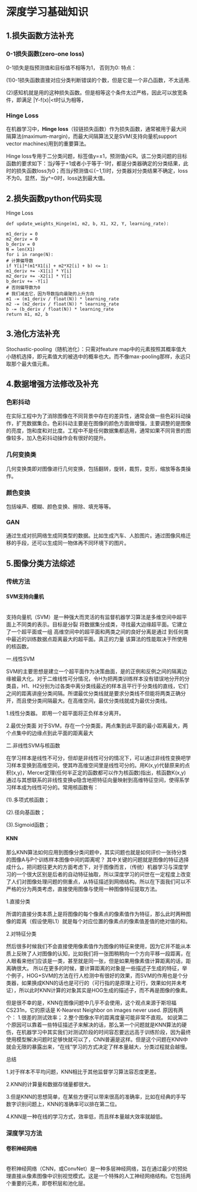 # 深度学习基础知识 #
## 1.损失函数方法补充 ##
### 0-1损失函数(zero-one loss)
0-1损失是指预测值和目标值不相等为1， 否则为0:
特点：

(1)0-1损失函数直接对应分类判断错误的个数，但是它是一个非凸函数，不太适用.

(2)感知机就是用的这种损失函数。但是相等这个条件太过严格，因此可以放宽条件，即满足 |Y-f(x)|<t时认为相等，

### Hinge Loss 

在机器学习中，**Hinge loss**（铰链损失函数）作为损失函数，通常被用于最大间隔算法(maximum-margin)，而最大间隔算法又是SVM(支持向量机support vector machines)用到的重要算法。

Hinge loss专用于二分类问题，标签值y=±1，预测值$\hat{y}$∈R。该二分类问题的目标函数的要求如下：当$\hat{y}$等于+1或者小于等于-1时，都是分类器确定的分类结果，此时的损失函数loss为0；而当$\hat{y}$预测值∈(−1,1)时，分类器对分类结果不确定，loss不为0。显然，当y^=0时，loss达到最大值。


## 2.损失函数python代码实现 ##
Hinge Loss
  
    def update_weights_Hinge(m1, m2, b, X1, X2, Y, learning_rate):   
    
    m1_deriv = 0
    m2_deriv = 0
    b_deriv = 0
    N = len(X1)
    for i in range(N):
    # 计算偏导数
    if Y[i]*(m1*X1[i] + m2*X2[i] + b) <= 1:
    m1_deriv += -X1[i] * Y[i]
    m2_deriv += -X2[i] * Y[i]
    b_deriv += -Y[i]
    # 否则偏导数为0
    # 我们减去它，因为导数指向最陡的上升方向
    m1 -= (m1_deriv / float(N)) * learning_rate
    m2 -= (m2_deriv / float(N)) * learning_rate
    b -= (b_deriv / float(N)) * learning_rate
    return m1, m2, b

## 3.池化方法补充 ##
Stochastic-pooling（随机池化）：只需对feature map中的元素按照其概率值大小随机选择，即元素值大的被选中的概率也大。而不像max-pooling那样，永远只取那个最大值元素。
## 4.数据增强方法修改及补充 ##
### 色彩抖动

在实际工程中为了消除图像在不同背景中存在的差异性，通常会做一些色彩抖动操作，扩充数据集合。色彩抖动主要是在图像的颜色方面做增强，主要调整的是图像的亮度，饱和度和对比度。工程中不是任何数据集都适用，通常如果不同背景的图像较多，加入色彩抖动操作会有很好的提升。

### 几何变换类

几何变换类即对图像进行几何变换，包括翻转，旋转，裁剪，变形，缩放等各类操作。

### 颜色变换

包括噪声、模糊、颜色变换、擦除、填充等等。

### GAN

通过生成对抗网络生成同类型的数据。比如生成汽车、人脸图片。通过图像风格迁移的手段，还可以生成同一物体再不同环境下的图片。

## 5.图像分类方法综述 ##
### 传统方法

#### SVM支持向量机<br></br>
支持向量机（SVM）是一种强大而灵活的有监督机器学习算法是多维空间中超平面上不同类的表示。目标是分裂
将数据集分成类，寻找最大边缘超平面。它建立了一个超平面或一组
高维空间中的超平面和两类之间的良好分离是通过
到任何类中最近的训练数据点距离最大的超平面。真正的力量
该算法的性能取决于所使用的核函数。  

一.线性SVM

SVM的主要思想是建立一个超平面作为决策曲面，是的正例和反例之间的隔离边缘被最大化。对于二维线性可分情况，令H为把两类训练样本没有错误地分开的分类县，H1、H2分别为过各类中离分类线最近的样本且平行于分类线的直线，它们之间的距离讲座分类间隔。所谓最优分类线就是要求分类线不但能将两类正确分开，而且使分类间隔最大。在高维空间，最优分类线就成为最优分类线。

1.线性分类器。
即用一个超平面将正负样本分离开。

2.最优分类面
对于SVM，存在一个分类面，两点集到此平面的最小距离最大，两个点集中的边缘点到此平面的距离最大

二.非线性SVM与核函数

在学习样本是线性不可分，但却是非线性可分的情况下，可以通过非线性变换吧学习样本变换到高维空间，使其咋高维空间里是线性可分的。用K(x,y)代替原来的点积(x,y)，Mercer定理(任何半正定的函数都可以作为核函数)指出，核函数K(x,y)通过与其想联系的非线性变换φ隐含地把特征向量映射到高维特征空间，使得系学习样本成为线性可分的。常用核函数有：

(1).多项式核函数；

(2).径向基函数；

(3).Sigmoid函数；

#### KNN ####
那么KNN算法如何应用到图像分类问题中，其实问题也就是如何评价一张待分类的图像A与P个训练样本图像中间的距离呢？
其中关键的问题就是图像的特征选择成什么，把问题往更大的方面考虑下，对于图像而言，（传统）机器学习与深度学习的一个很大区别是后者的自动特征抽取，所以深度学习的问世在一定程度上改变了人们对图像处理问题的侧重点，从特征描述到网络结构。所以在下面我们可以不严格的分为两类考虑，直接使用图像与使用一种图像特征提取方法。

1.直接分类

所谓的直接分类本质上是将图像的每个像素点的像素值作为特征，那么此时两种图像的距离（假设使用L1）就是每个对应位置的像素点的像素值差值的绝对值的和。

2.对特征分类

然后很多时候我们不会直接使用像素值作为图像的特征来使用，因为它并不能从本质上反映了人对图像的认知，比如我们将一张图稍稍向一个方向平移一段距离，在人眼看来他们应该是一类，甚至就是同一张，但是如果用像素值计算距离的话，距离确很大。
所以在更多的时候，要计算距离的对象是一些描述子生成的特征，举个例子，HOG+SVM的方法在行人检测中有很好的效果，而SVM的作用也是个分类器，如果换成KNN的话也是可行的（可行指的是原理上可行，效果如何并未考证），所以此时KNN计算的对象其实是HOG生成的描述子，而不再是图像的像素。

但是很不幸的是，KNN在图像问题中几乎不会使用，这个观点来源于斯坦福CS231n，它的原话是 K-Nearest Neighbor on images never used.
原因有两个：
1.很差的测试效率；
2.整个图像水平的距离度量可能非常不直观。
如说第二个原因可以靠着一些特征描述子来解决的话，那么第一个问题就是KNN算法的硬伤，在机器学习中其实我们对测试阶段的时间容忍要远远高于训练阶段，因为最终使用模型解决问题时足够快就可以了，CNN普遍是这样。但是这个问题在KNN中就会无限的暴露出来，“在线”学习的方式决定了样本量越大，分类过程就会越慢。

总结

1.对于样本不平均问题，KNN相比于其他监督学习算法容忍度更差。

2.KNN的计算量和数据存储量都很大。

3.但是KNN的思想简单，在某些方便可以带来很高的准确率，比如在经典的手写数字识别问题上，KNN的准确率可以排在第二位。

4.KNN是一种在线的学习方式，效率低，而且样本量越大效率就越低。
### 深度学习方法

#### 卷积神经网络<br></br>
卷积神经网络（CNN，或ConvNet）是一种多层神经网络，旨在通过最少的预处理直接从像素图像中识别视觉模式。这是一个特殊的人工神经网络结构。它包括两个重要的元素，即卷积层和池化层。
<br></br>

